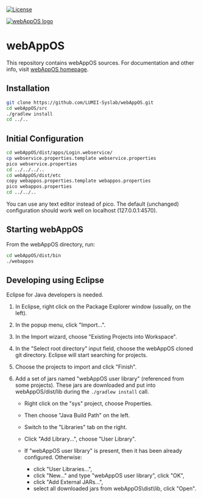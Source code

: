 [![License](http://img.shields.io/:license-EUPL-brightgreen.svg)](https://raw.githubusercontent.com/LUMII-Syslab/webAppOS/master/COPYING)

[![webAppOS logo](http://webappos.org/top-logo.png)](http://webappos.org)

# webAppOS
This repository contains webAppOS sources.
For documentation and other info, visit [webAppOS homepage](http://webappos.org).

## Installation

```bash
git clone https://github.com/LUMII-Syslab/webAppOS.git
cd webAppOS/src
./gradlew install
cd ../..
```

## Initial Configuration

```bash
cd webAppOS/dist/apps/Login.webservice/
cp webservice.properties.template webservice.properties
pico webservice.properties
cd ../../../..
cd webAppOS/dist/etc
copy webappos.properties.template webappos.properties
pico webappos.properties
cd ../../..
```
You can use any text editor instead of pico. The default (unchanged) configuration should work
well on localhost (127.0.0.1:4570).

## Starting webAppOS
From the webAppOS directory, run:
```bash
cd webAppOS/dist/bin
./webappos
```
## Developing using Eclipse

Eclipse for Java developers is needed.

1. In Eclipse, right click on the Package Explorer window (usually, on the left).
2. In the popup menu, click "Import...".
3. In the Import wizard, choose "Existing Projects into Workspace".
4. In the "Select root directory" input field, choose the webAppOS cloned git directory. Eclipse
   will start searching for projects.
5. Choose the projects to import and click "Finish".
6. Add a set of jars named "webAppOS user library" (referenced from some projects).
   These jars are downloaded and put into webAppOS/dist/lib during the `./gradlew install` call.

   - Right click on the "sys" project, choose Properties.
   - Then choose "Java Build Path" on the left.
   - Switch to the "Libraries" tab on the right.
   - Click "Add Library...", choose "User Library".
   - If "webAppOS user library" is present, then it has been already configured. Otherwise:
 
     - click "User Libraries...",
     - click "New..." and type "webAppOS user library", click "OK",
     - click "Add External JARs...",
     - select all downloaded jars from webAppOS\dist\lib, click "Open".
